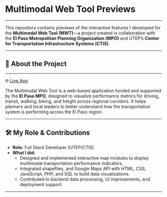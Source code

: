 # Multimodal Web Tool Previews
---

This repository contains previews of the interactive features I developed for the **Multimodal Web Tool (MWT)**—a project created in collaboration with the **El Paso Metropolitan Planning Organization (MPO)** and UTEP’s **Center for Transportation Infrastructure Systems (CTIS)**.

---

## 💼 About the Project

---

🌐 [Live App](https://myctis.utep.edu/mpo/mwt/)

The Multimodal Web Tool is a web-based application funded and supported by the **El Paso MPO**, designed to visualize performance metrics for driving, transit, walking, biking, and freight across regional corridors. It helps planners and local leaders to better understand how the transportation system is performing across the El Paso region.

---

## 🛠️ My Role & Contributions

- **Role:** Full Stack Developer (UTEP/CTIS)  
- **What I did:**  
  - Designed and implemented interactive map modules to display multimodal transportation performance indicators.  
  - Integrated shapefiles, and Google Maps API with HTML, CSS, JavaScript, PHP, and SQL to build data visualizations.  
  - Contributed to backend data processing, UI improvements, and deployment support.

---
